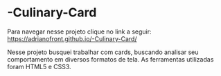# -Culinary-Card

Para navegar nesse projeto clique no link a seguir: 
https://adrianofront.github.io/-Culinary-Card/

Nesse projeto busquei trabalhar com cards, buscando analisar seu comportamento em diversos formatos de tela.
As ferramentas utilizadas foram HTML5 e CSS3.


